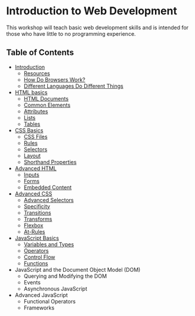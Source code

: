 # Introduction to Web Development

This workshop will teach basic web development skills and is intended for those who have little to no programming experience.

## Table of Contents

* [Introduction](https://github.com/mrnyby/iwd-workshop/blob/master/introduction.md)
  * [Resources](https://github.com/mrnyby/iwd-workshop/blob/master/introduction.md#resources)
  * [How Do Browsers Work?](https://github.com/mrnyby/iwd-workshop/blob/master/introduction.md#how-do-browsers-work)
  * [Different Languages Do Different Things](https://github.com/mrnyby/iwd-workshop/blob/master/introduction.md#different-languages-do-different-things)
* [HTML basics](https://github.com/mrnyby/iwd-workshop/blob/master/html-basics.md)
  * [HTML Documents](https://github.com/mrnyby/iwd-workshop/blob/master/html-basics.md#html-documents)
  * [Common Elements](https://github.com/mrnyby/iwd-workshop/blob/master/html-basics.md#common-elements)
  * [Attributes](https://github.com/mrnyby/iwd-workshop/blob/master/html-basics.md#attributes)
  * [Lists](https://github.com/mrnyby/iwd-workshop/blob/master/html-basics.md#lists)
  * [Tables](https://github.com/mrnyby/iwd-workshop/blob/master/html-basics.md#tables)
* [CSS Basics](https://github.com/mrnyby/iwd-workshop/blob/master/css-basics.md)
  * [CSS Files](https://github.com/mrnyby/iwd-workshop/blob/master/css-basics.md#css-files)
  * [Rules](https://github.com/mrnyby/iwd-workshop/blob/master/css-basics.md#rules)
  * [Selectors](https://github.com/mrnyby/iwd-workshop/blob/master/css-basics.md#selectors)
  * [Layout](https://github.com/mrnyby/iwd-workshop/blob/master/css-basics.md#layout)
  * [Shorthand Properties](https://github.com/mrnyby/iwd-workshop/blob/master/css-basics.md#shorthand-properties)
* [Advanced HTML](https://github.com/mrnyby/iwd-workshop/blob/master/advanced-html.md)
  * [Inputs](https://github.com/mrnyby/iwd-workshop/blob/master/advanced-html.md#inputs)
  * [Forms](https://github.com/mrnyby/iwd-workshop/blob/master/advanced-html.md#forms)
  * [Embedded Content](https://github.com/mrnyby/iwd-workshop/blob/master/advanced-html.md#embedded-content)
* [Advanced CSS](https://github.com/mrnyby/iwd-workshop/blob/master/advanced-css.md)
  * [Advanced Selectors](https://github.com/mrnyby/iwd-workshop/blob/master/advanced-css.md#advanced-selectors)
  * [Specificity](https://github.com/mrnyby/iwd-workshop/blob/master/advanced-css.md#specificity)
  * [Transitions](https://github.com/mrnyby/iwd-workshop/blob/master/advanced-css.md#transitions)
  * [Transforms](https://github.com/mrnyby/iwd-workshop/blob/master/advanced-css.md#transforms)
  * [Flexbox](https://github.com/mrnyby/iwd-workshop/blob/master/advanced-css.md#flexbox)
  * [At-Rules](https://github.com/mrnyby/iwd-workshop/blob/master/advanced-css.md#at-rules)
* [JavaScript Basics](https://github.com/mrnyby/iwd-workshop/blob/master/js-basics.md)
  * [Variables and Types](https://github.com/mrnyby/iwd-workshop/blob/master/js-basics.md#variables-and-types)
  * [Operators](https://github.com/mrnyby/iwd-workshop/blob/master/js-basics.md#operators)
  * [Control Flow](https://github.com/mrnyby/iwd-workshop/blob/master/js-basics.md#control-flow)
  * [Functions](https://github.com/mrnyby/iwd-workshop/blob/master/js-basics.md#functions)
* JavaScript and the Document Object Model (DOM)
  * Querying and Modifying the DOM
  * Events
  * Asynchronous JavaScript
* Advanced JavaScript
  * Functional Operators
  * Frameworks
